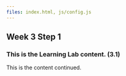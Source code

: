 ```yaml
---
files: index.html, js/config.js
---
```


## Week 3 Step 1

### This is the Learning Lab content. (3.1)

This is the content continued.
